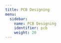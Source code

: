 ```yaml
---
title: PCB Designing
menu:
  sidebar:
    name: PCB Designing
    identifier: pcb
    weight: 20
---
```

